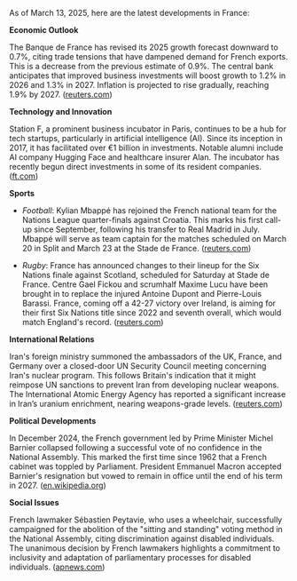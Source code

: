 As of March 13, 2025, here are the latest developments in France:

**Economic Outlook**

The Banque de France has revised its 2025 growth forecast downward to 0.7%, citing trade tensions that have dampened demand for French exports. This is a decrease from the previous estimate of 0.9%. The central bank anticipates that improved business investments will boost growth to 1.2% in 2026 and 1.3% in 2027. Inflation is projected to rise gradually, reaching 1.9% by 2027. ([reuters.com](https://www.reuters.com/markets/europe/french-central-bank-trims-growth-outlook-trade-tensions-2025-03-12/?utm_source=openai))

**Technology and Innovation**

Station F, a prominent business incubator in Paris, continues to be a hub for tech startups, particularly in artificial intelligence (AI). Since its inception in 2017, it has facilitated over €1 billion in investments. Notable alumni include AI company Hugging Face and healthcare insurer Alan. The incubator has recently begun direct investments in some of its resident companies. ([ft.com](https://www.ft.com/content/0e19802c-765d-4b2e-b00c-f974b38003fa?utm_source=openai))

**Sports**

- *Football*: Kylian Mbappé has rejoined the French national team for the Nations League quarter-finals against Croatia. This marks his first call-up since September, following his transfer to Real Madrid in July. Mbappé will serve as team captain for the matches scheduled on March 20 in Split and March 23 at the Stade de France. ([reuters.com](https://www.reuters.com/sports/soccer/mbappe-back-with-france-nations-league-quarter-finals-against-croatia-2025-03-13/?utm_source=openai))

- *Rugby*: France has announced changes to their lineup for the Six Nations finale against Scotland, scheduled for Saturday at Stade de France. Centre Gael Fickou and scrumhalf Maxime Lucu have been brought in to replace the injured Antoine Dupont and Pierre-Louis Barassi. France, coming off a 42-27 victory over Ireland, is aiming for their first Six Nations title since 2022 and seventh overall, which would match England's record. ([reuters.com](https://www.reuters.com/sports/france-team-face-scotland-six-nations-2025-03-13/?utm_source=openai))

**International Relations**

Iran's foreign ministry summoned the ambassadors of the UK, France, and Germany over a closed-door UN Security Council meeting concerning Iran's nuclear program. This follows Britain's indication that it might reimpose UN sanctions to prevent Iran from developing nuclear weapons. The International Atomic Energy Agency has reported a significant increase in Iran’s uranium enrichment, nearing weapons-grade levels. ([reuters.com](https://www.reuters.com/world/iran-summons-uk-france-germany-over-un-closed-door-meeting-2025-03-13/?utm_source=openai))

**Political Developments**

In December 2024, the French government led by Prime Minister Michel Barnier collapsed following a successful vote of no confidence in the National Assembly. This marked the first time since 1962 that a French cabinet was toppled by Parliament. President Emmanuel Macron accepted Barnier's resignation but vowed to remain in office until the end of his term in 2027. ([en.wikipedia.org](https://en.wikipedia.org/wiki/Collapse_of_the_Barnier_government?utm_source=openai))

**Social Issues**

French lawmaker Sébastien Peytavie, who uses a wheelchair, successfully campaigned for the abolition of the "sitting and standing" voting method in the National Assembly, citing discrimination against disabled individuals. The unanimous decision by French lawmakers highlights a commitment to inclusivity and adaptation of parliamentary processes for disabled individuals. ([apnews.com](https://apnews.com/article/4f0863473168de6dc50f8c8107248c4c?utm_source=openai))